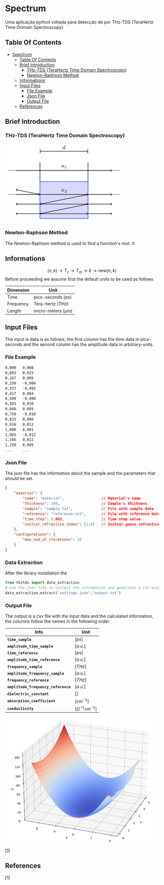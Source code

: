 # Spectrum
Uma aplicação python voltada para detecção de por THz-TDS (TeraHertz Time-Domain Spectroscopy)

## Table Of Contents
- [Spectrum](#spectrum)
  - [Table Of Contents](#table-of-contents)
  - [Brief Introduction](#brief-introduction)
    - [THz-TDS (TeraHertz Time Domain Spectroscopy)](#thz-tds-terahertz-time-domain-spectroscopy)
    - [Newton-Raphson Method](#newton-raphson-method)
  - [Informations](#informations)
  - [Input Files](#input-files)
    - [File Example](#file-example)
    - [Json File](#json-file)
    - [Output File](#output-file)
  - [References](#references)

## Brief Introduction

### THz-TDS (TeraHertz Time Domain Spectroscopy)
![Propagation](Figures/fp.jpg)

### Newton-Raphson Method
The Newton-Raphson method is used to find a function's root. It 
## Informations 
$$(n,k) \to T_c \to T_m \to \delta \to \text{new} (n,k)$$ 
Before proceeding we assume first the default units to be used as follows

| Dimension | Unit              |
| --------- | ----------------- |
| Time      | pico-seconds (ps) |
| Frequency | Tera-hertz (THz)  |
| Length    | micro-meters (μm) |

## Input Files
The input is data is as follows, the first column has the time data in pico-seconds and the second column has the amplitude data in arbitrary-units.
### File Example
```txt 
0,000	0,008
0,083	0,015
0,167	0,005
0,250	-0,004
0,333	-0,002
0,417	0,004
0,500	-0,008
0,583	0,010
0,666	0,004
0,750	-0,010
0,833	0,006
0,916	0,012
1,000	0,001
1,083	-0,012
1,166	0,012
1,250	0,005
...     ...
```
### Json File
The json file has the information about the sample and the parameters that should be set.
```json
{
    "material": {
        "name": "material",                 // Material's name
        "thickness": 200,                   // Sample's thickness
        "sample": "sample.txt",             // File with sample data
        "reference": "reference.txt",       // File with reference data
        "time_step": 0.083,                 // Time step value
        "initial_refractive_index": [1,0]   // Initial guess refractive index
    },
    "configurations": {
        "max_num_of_iterations": 10
    }
}
```
### Data Extraction
After the library installation the 

```python
from thztds import data_extraction 
# Use the json file to collect the infromation and generates a txt output file
data_extraction.extract("settings.json","output.txt") 
```
### Output File
The output is a csv file with the input data and the calculated information, the columns follow the names in the following order:

| Info                                | Unit                   |
| ----------------------------------- | ---------------------- |
| **`time_sample`**                   | $[ps]$                 |
| **`amplitude_time_sample`**         | $[a.u.]$               |
| **`time_reference`**                | $[ps]$                 |
| **`amplitude_time_reference`**      | $[a.u.]$               |
| **`frequency_sample`**              | $[THz]$                |
| **`amplitude_frequency_sample`**    | $[a.u.]$               |
| **`frequency_reference`**           | $[THz]$                |
| **`amplitude_frequency_reference`** | $[a.u.]$               |
| **`dielectric_constant`**           | $[]$                   |
| **`absorption_coefficient`**        | $[cm^{-1}]$            |
| **`conductivity`**                  | $[\Omega^{-1}cm^{-1}]$ |

![](Figures/error_surface_zoomed.jpeg)
[[1]](#1)
## References
<a id="1">[1]</a> 

